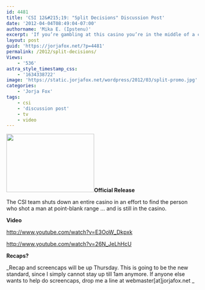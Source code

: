```yaml
---
id: 4481
title: 'CSI 12&#215;19: "Split Decisions" Discussion Post'
date: '2012-04-04T08:49:04-07:00'
authorname: 'Mika E. (Ipstenu)'
excerpt: 'If you’re gambling at this casino you’re in the middle of a crime zone on CSI tonight at 10pm ET/PT.'
layout: post
guid: 'https://jorjafox.net/?p=4481'
permalink: /2012/split-decisions/
Views:
    - '536'
astra_style_timestamp_css:
    - '1634338722'
image: 'https://static.jorjafox.net/wordpress/2012/03/split-promo.jpg'
categories:
    - 'Jorja Fox'
tags:
    - csi
    - 'discussion post'
    - tv
    - video
---
```


**<img class="alignleft size-medium wp-image-4473" title="split-promo" src="//static.jorjafox.net/wordpress/2012/03/split-promo-230x153.jpg" alt="" width="230" height="153" />Official Release**

The CSI team shuts down an entire casino in an effort to find the person who shot a man at point-blank range ... and is still in the casino.

**Video**

http://www.youtube.com/watch?v=E3OoW_Dkpxk

http://www.youtube.com/watch?v=26N_JeLhHcU

**Recaps?**

_Recap and screencaps will be up Thursday. This is going to be the new standard, since I simply cannot stay up till 1am anymore. If anyone else wants to help do screencaps, drop me a line at webmaster[at]jorjafox.net _
